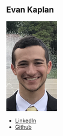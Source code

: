 Evan Kaplan
------------

![](photos/evan-kaplan.PNG)

* [LinkedIn](https://www.linkedin.com/in/ekaplan6/)
* [Github](https://github.com/ekaplan6)

